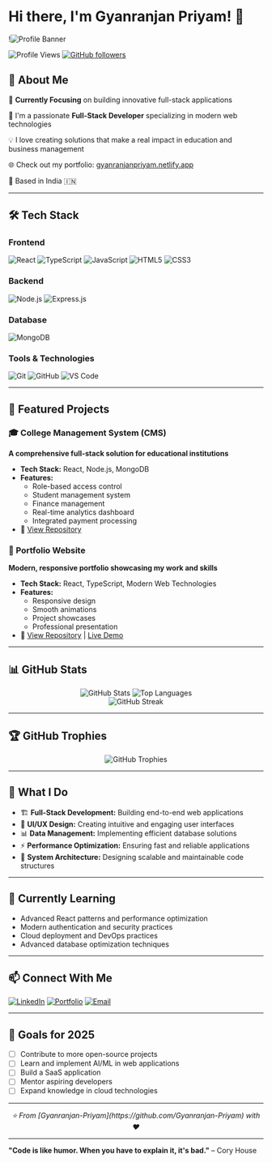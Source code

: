# Hi there, I'm Gyanranjan Priyam! 👋

!<img alt="Profile Banner" src="https://camo.githubusercontent.com/9aa127e4ccc6105c73df89829816ebb18c2d629394b2ea8c8873a59a3af1cc71/68747470733a2f2f6d69722d73332d63646e2d63662e626568616e63652e6e65742f70726f6a6563745f6d6f64756c65732f6d61785f313230302f37393733313536383039373539392e356235306263613437373733352e6a7067">

![Profile Views](https://komarev.com/ghpvc/?username=Gyanranjan-Priyam&color=blue)
[![GitHub followers](https://img.shields.io/github/followers/Gyanranjan-Priyam?label=Follow&style=social)](https://github.com/Gyanranjan-Priyam)

## 🚀 About Me

🎯 **Currently Focusing** on building innovative full-stack applications

🔭 I'm a passionate **Full-Stack Developer** specializing in modern web technologies

💡 I love creating solutions that make a real impact in education and business management

🌐 Check out my portfolio: [gyanranjanpriyam.netlify.app](https://gyanranjanpriyam.netlify.app)

📍 Based in India 🇮🇳

---

## 🛠️ Tech Stack

### Frontend
![React](https://img.shields.io/badge/React-20232A?style=for-the-badge&logo=react&logoColor=61DAFB)
![TypeScript](https://img.shields.io/badge/TypeScript-007ACC?style=for-the-badge&logo=typescript&logoColor=white)
![JavaScript](https://img.shields.io/badge/JavaScript-F7DF1E?style=for-the-badge&logo=javascript&logoColor=black)
![HTML5](https://img.shields.io/badge/HTML5-E34F26?style=for-the-badge&logo=html5&logoColor=white)
![CSS3](https://img.shields.io/badge/CSS3-1572B6?style=for-the-badge&logo=css3&logoColor=white)

### Backend
![Node.js](https://img.shields.io/badge/Node.js-43853D?style=for-the-badge&logo=node.js&logoColor=white)
![Express.js](https://img.shields.io/badge/Express.js-404D59?style=for-the-badge)

### Database
![MongoDB](https://img.shields.io/badge/MongoDB-4EA94B?style=for-the-badge&logo=mongodb&logoColor=white)

### Tools & Technologies
![Git](https://img.shields.io/badge/Git-F05032?style=for-the-badge&logo=git&logoColor=white)
![GitHub](https://img.shields.io/badge/GitHub-100000?style=for-the-badge&logo=github&logoColor=white)
![VS Code](https://img.shields.io/badge/Visual_Studio_Code-0078D4?style=for-the-badge&logo=visual%20studio%20code&logoColor=white)

---

## 🌟 Featured Projects

### 🎓 College Management System (CMS)
**A comprehensive full-stack solution for educational institutions**
- **Tech Stack:** React, Node.js, MongoDB
- **Features:** 
  - Role-based access control
  - Student management system
  - Finance management
  - Real-time analytics dashboard
  - Integrated payment processing
- 🔗 [View Repository](https://github.com/Gyanranjan-Priyam/cms)

### 💼 Portfolio Website
**Modern, responsive portfolio showcasing my work and skills**
- **Tech Stack:** React, TypeScript, Modern Web Technologies
- **Features:**
  - Responsive design
  - Smooth animations
  - Project showcases
  - Professional presentation
- 🔗 [View Repository](https://github.com/Gyanranjan-Priyam/portfolio) | [Live Demo](https://gyanranjanpriyam.netlify.app)

---

## 📊 GitHub Stats

<div align="center">
  <img src="https://github-readme-stats.vercel.app/api?username=Gyanranjan-Priyam&show_icons=true&theme=radical" alt="GitHub Stats" />
  <img src="https://github-readme-stats.vercel.app/api/top-langs/?username=Gyanranjan-Priyam&layout=compact&theme=radical" alt="Top Languages" />
</div>

<div align="center">
  <img src="https://github-readme-streak-stats.herokuapp.com/?user=Gyanranjan-Priyam&theme=radical" alt="GitHub Streak" />
</div>

---

## 🏆 GitHub Trophies
<div align="center">
  <img src="https://github-profile-trophy.vercel.app/?username=Gyanranjan-Priyam&theme=radical&row=1&column=7" alt="GitHub Trophies" />
</div>

---

## 💼 What I Do

- 🏗️ **Full-Stack Development:** Building end-to-end web applications
- 🎨 **UI/UX Design:** Creating intuitive and engaging user interfaces
- 📊 **Data Management:** Implementing efficient database solutions
- ⚡ **Performance Optimization:** Ensuring fast and reliable applications
- 🔧 **System Architecture:** Designing scalable and maintainable code structures

---

## 🌱 Currently Learning

- Advanced React patterns and performance optimization
- Modern authentication and security practices
- Cloud deployment and DevOps practices
- Advanced database optimization techniques

---

## 📫 Connect With Me

[![LinkedIn](https://img.shields.io/badge/LinkedIn-0077B5?style=for-the-badge&logo=linkedin&logoColor=white)](https://linkedin.com/in/gyanranjanpriyam)
[![Portfolio](https://img.shields.io/badge/Portfolio-000000?style=for-the-badge&logo=vercel&logoColor=white)](https://gyanranjanpriyam.netlify.app)
[![Email](https://img.shields.io/badge/Email-D14836?style=for-the-badge&logo=gmail&logoColor=white)](mailto:gyanranjanpriyam@gmail.com)

---

## 🎯 Goals for 2025

- [ ] Contribute to more open-source projects
- [ ] Learn and implement AI/ML in web applications
- [ ] Build a SaaS application
- [ ] Mentor aspiring developers
- [ ] Expand knowledge in cloud technologies

---

<div align="center">
  <i>⭐️ From [Gyanranjan-Priyam](https://github.com/Gyanranjan-Priyam) with ❤️</i>
</div>

---

**"Code is like humor. When you have to explain it, it's bad."** – Cory House
